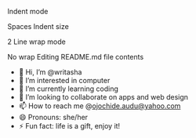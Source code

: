 
Indent mode

Spaces
Indent size

2
Line wrap mode

No wrap
Editing README.md file contents
- 👋 Hi, I’m @writasha
- 👀 I’m interested in computer
- 🌱 I’m currently learning coding
- 💞️ I’m looking to collaborate on apps and web design 
- 📫 How to reach me @ojochide.audu@yahoo.com
- 😄 Pronouns: she/her
- ⚡ Fun fact: life is a gift, enjoy it!

<!---
writasha/writasha is a ✨ special ✨ repository because its `README.md` (this file) appears on your GitHub profile.
You can click the Preview link to take a look at your changes.
--->
